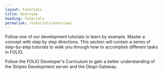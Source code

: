 ```yaml
---
layout: tutorials
title: Overview
heading: Tutorials
permalink: /tutorials/overview/
---
```


Follow one of our development tutorials to learn by example.  Master a concept with step by step directions.  This section will contain a series of step-by-step tutorials to walk you through how to accomplish different tasks in FOLIO. 

Follow the FOLIO Developer's Curriculum to gain a better understanding of the Stripes Development server and the Okapi Gateway. 

